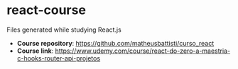 # react-course
Files generated while studying React.js

- **Course repository**: https://github.com/matheusbattisti/curso_react
- **Course link**: https://www.udemy.com/course/react-do-zero-a-maestria-c-hooks-router-api-projetos
